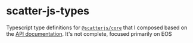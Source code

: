 # scatter-js-types
Typescript type definitions for [`@scatterjs/core`](https://www.npmjs.com/package/@scatterjs/core) that I composed based on the [API documentation](https://get-scatter.github.io/). It's not complete, focused primarily on EOS

